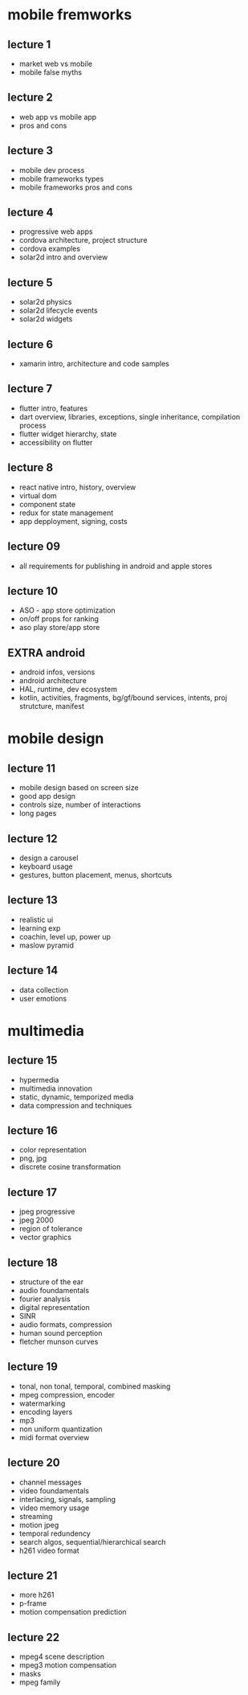 # mobile fremworks

## lecture 1
* market web vs mobile
* mobile false myths

## lecture 2
* web app vs mobile app
* pros and cons

## lecture 3
* mobile dev process
* mobile frameworks types
* mobile frameworks pros and cons

## lecture 4
* progressive web apps
* cordova architecture, project structure
* cordova examples
* solar2d intro and overview

## lecture 5
* solar2d physics
* solar2d lifecycle events
* solar2d widgets

## lecture 6
* xamarin intro, architecture and code samples

## lecture 7
* flutter intro, features
* dart overview, libraries, exceptions, single inheritance, compilation process
* flutter widget hierarchy, state
* accessibility on flutter

## lecture 8
* react native intro, history, overview
* virtual dom
* component state
* redux for state management
* app depployment, signing, costs

## lecture 09
* all requirements for publishing in android and apple stores

## lecture 10
* ASO - app store optimization
* on/off props for ranking
* aso play store/app store

## EXTRA android
* android infos, versions
* android architecture
* HAL, runtime, dev ecosystem
* kotlin, activities, fragments, bg/gf/bound services, intents, proj strutcture, manifest

# mobile design

## lecture 11
* mobile design based on screen size
* good app design
* controls size, number of interactions
* long pages

## lecture 12
* design a carousel
* keyboard usage
* gestures, button placement, menus, shortcuts

## lecture 13
* realistic ui
* learning exp
* coachin, level up, power up
* maslow pyramid

## lecture 14
* data collection
* user emotions

# multimedia

## lecture 15
* hypermedia
* multimedia innovation
* static, dynamic, temporized media
* data compression and techniques

## lecture 16
* color representation
* png, jpg
* discrete cosine transformation

## lecture 17
* jpeg progressive
* jpeg 2000
* region of tolerance
* vector graphics

## lecture 18
* structure of the ear
* audio foundamentals
* fourier analysis
* digital representation
* SINR
* audio formats, compression
* human sound perception
* fletcher munson curves

## lecture 19
* tonal, non tonal, temporal, combined masking
* mpeg compression, encoder
* watermarking
* encoding layers
* mp3
* non uniform quantization
* midi format overview

## lecture 20
* channel messages
* video foundamentals
* interlacing, signals, sampling
* video memory usage
* streaming
* motion jpeg
* temporal redundency
* search algos, sequential/hierarchical search
* h261 video format

## lecture 21
* more h261
* p-frame
* motion compensation prediction

## lecture 22
* mpeg4 scene description
* mpeg3 motion compensation
* masks
* mpeg family

